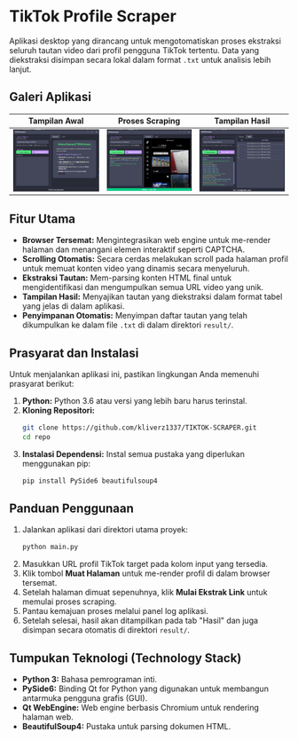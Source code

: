 # TikTok Profile Scraper

Aplikasi desktop yang dirancang untuk mengotomatiskan proses ekstraksi seluruh tautan video dari profil pengguna TikTok tertentu. Data yang diekstraksi disimpan secara lokal dalam format `.txt` untuk analisis lebih lanjut.

## Galeri Aplikasi
| Tampilan Awal | Proses Scraping | Tampilan Hasil |
| :---: | :---: | :---: |
| ![Tampilan Awal Aplikasi](screenshot/Screenshot_108.png) | ![Proses Scraping Sedang Berjalan](screenshot/Screenshot_109.png) | ![Hasil Ekstraksi Ditampilkan](screenshot/Screenshot_110.png) |

## Fitur Utama
- **Browser Tersemat:** Mengintegrasikan web engine untuk me-render halaman dan menangani elemen interaktif seperti CAPTCHA.
- **Scrolling Otomatis:** Secara cerdas melakukan scroll pada halaman profil untuk memuat konten video yang dinamis secara menyeluruh.
- **Ekstraksi Tautan:** Mem-parsing konten HTML final untuk mengidentifikasi dan mengumpulkan semua URL video yang unik.
- **Tampilan Hasil:** Menyajikan tautan yang diekstraksi dalam format tabel yang jelas di dalam aplikasi.
- **Penyimpanan Otomatis:** Menyimpan daftar tautan yang telah dikumpulkan ke dalam file `.txt` di dalam direktori `result/`.

## Prasyarat dan Instalasi
Untuk menjalankan aplikasi ini, pastikan lingkungan Anda memenuhi prasyarat berikut:

1.  **Python:** Python 3.6 atau versi yang lebih baru harus terinstal.
2.  **Kloning Repositori:**
    ```bash
    git clone https://github.com/kliverz1337/TIKTOK-SCRAPER.git
    cd repo
    ```
3.  **Instalasi Dependensi:**
    Instal semua pustaka yang diperlukan menggunakan pip:
    ```bash
    pip install PySide6 beautifulsoup4
    ```

## Panduan Penggunaan
1.  Jalankan aplikasi dari direktori utama proyek:
    ```bash
    python main.py
    ```
2.  Masukkan URL profil TikTok target pada kolom input yang tersedia.
3.  Klik tombol **Muat Halaman** untuk me-render profil di dalam browser tersemat.
4.  Setelah halaman dimuat sepenuhnya, klik **Mulai Ekstrak Link** untuk memulai proses scraping.
5.  Pantau kemajuan proses melalui panel log aplikasi.
6.  Setelah selesai, hasil akan ditampilkan pada tab "Hasil" dan juga disimpan secara otomatis di direktori `result/`.

## Tumpukan Teknologi (Technology Stack)
- **Python 3:** Bahasa pemrograman inti.
- **PySide6:** Binding Qt for Python yang digunakan untuk membangun antarmuka pengguna grafis (GUI).
- **Qt WebEngine:** Web engine berbasis Chromium untuk rendering halaman web.
- **BeautifulSoup4:** Pustaka untuk parsing dokumen HTML.
